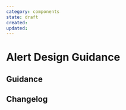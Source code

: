 ```yaml
---
category: components
state: draft
created: 
updated: 
---
```


# Alert Design Guidance

## Guidance

## Changelog
